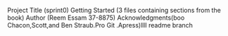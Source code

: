 Project Title (sprint0)
 Getting Started (3 files containing sections from the book)
 Author (Reem Essam 37-8875)
 Acknowledgments(boo Chacon,Scott,and Ben Straub.Pro Git .Apress)llll
 readme branch

